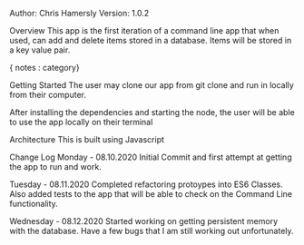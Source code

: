 Author: Chris Hamersly  Version: 1.0.2

Overview
This app is the first iteration of a command line app that when used, can add and delete items stored in a database. Items will be stored in a key value pair. 

{ notes : category}

Getting Started
The user may clone our app from git clone and run in locally from their computer.

After installing the dependencies and starting the node, the user will be able to use the app locally on their terminal 

Architecture
This is built using Javascript

Change Log
Monday - 08.10.2020 
Initial Commit and first attempt at getting the app to run and work.  

Tuesday - 08.11.2020
Completed refactoring protoypes into ES6 Classes.  Also added tests to the app that will be able to check on the Command Line functionality. 

Wednesday - 08.12.2020
Started working on getting persistent memory with the database.  Have a few bugs that I am still working out unfortunately. 

